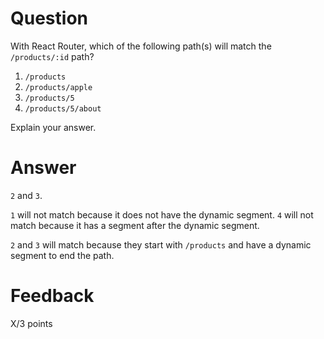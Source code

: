 <!-- @format -->

# Question

With React Router, which of the following path(s) will match the `/products/:id` path?

1. `/products`
2. `/products/apple`
3. `/products/5`
4. `/products/5/about`

Explain your answer.

# Answer

`2` and `3`.

`1` will not match because it does not have the dynamic segment.
`4` will not match because it has a segment after the dynamic segment.

`2` and `3` will match because they start with `/products` and have a dynamic segment to end the path.

# Feedback

X/3 points
